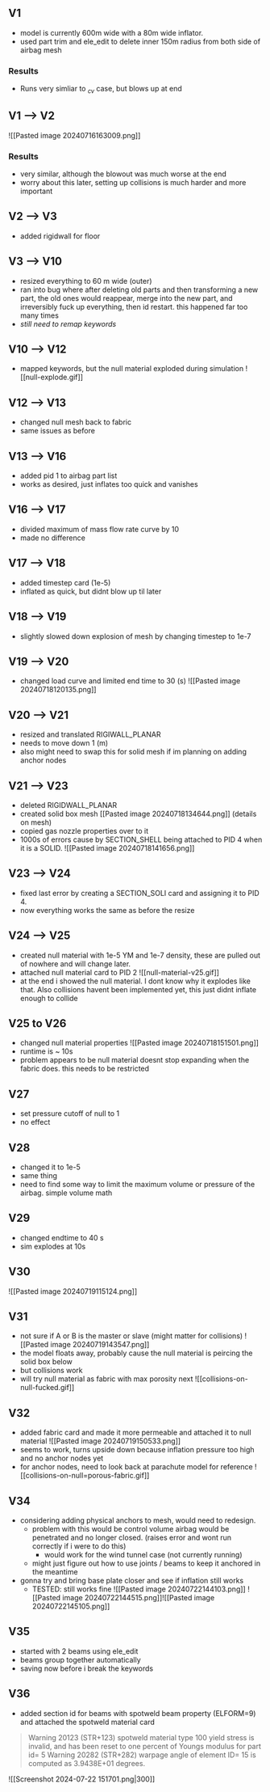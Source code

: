 ## V1
- model is currently 600m wide with a 80m wide inflator.
- used part trim and ele_edit to delete inner 150m radius from both side of airbag mesh
### Results
- Runs very simliar to $_{cv}$ case, but blows up at end
## V1 --> V2
![[Pasted image 20240716163009.png]]
### Results
- very similar, although the blowout was much worse at the end
- worry about this later, setting up collisions is much harder and more important
## V2 --> V3
- added rigidwall for floor
## V3 --> V10
- resized everything to 60 m wide (outer)
- ran into bug where after deleting old parts and then transforming a new part, the old ones would reappear, merge into the new part, and irreversibly fuck up everything, then id restart. this happened far too many times
- *still need to remap keywords* 
## V10 --> V12 
- mapped keywords, but the null material exploded during simulation
![[null-explode.gif]]

## V12 --> V13
- changed null mesh back to fabric
- same issues as before
## V13 --> V16
- added pid 1 to airbag part list
- works as desired, just inflates too quick and vanishes
## V16 --> V17
- divided maximum of mass flow rate curve by 10
- made no difference
## V17 --> V18
- added timestep card (1e-5)
- inflated as quick, but didnt blow up til later
## V18 --> V19
- slightly slowed down explosion of mesh by changing timestep to 1e-7
## V19 --> V20
- changed load curve and limited end time to 30 (s)
![[Pasted image 20240718120135.png]]
## V20 --> V21
- resized and translated RIGIWALL_PLANAR
- needs to move down 1 (m)
- also might need to swap this for solid mesh if im planning on adding anchor nodes
## V21 --> V23
- deleted RIGIDWALL_PLANAR
- created solid box mesh
[[Pasted image 20240718134644.png]] (details on mesh)
- copied gas nozzle properties over to it
- 1000s of errors cause by SECTION_SHELL being attached to PID 4 when it is a SOLID.
![[Pasted image 20240718141656.png]]
## V23 --> V24
- fixed last error by creating a SECTION_SOLI card and assigning it to PID 4.
- now everything works the same as before the resize
## V24 --> V25
- created null material with 1e-5 YM and 1e-7 density, these are pulled out of nowhere and will change later. 
- attached null material card to PID 2
![[null-material-v25.gif]]
- at the end i showed the null material. I dont know why it explodes like that. Also collisions havent been implemented yet, this just didnt inflate enough to collide
## V25 to V26
- changed null material properties ![[Pasted image 20240718151501.png]]
- runtime is ~ 10s
- problem appears to be null material doesnt stop expanding when the fabric does. this needs to be restricted
## V27
- set pressure cutoff of null to 1
- no effect
## V28
- changed it to 1e-5
- same thing
- need to find some way to limit the maximum volume or pressure of the airbag. simple volume math
## V29
- changed endtime to 40 s
- sim explodes at 10s
## V30 
![[Pasted image 20240719115124.png]]
## V31
- not sure if A or B is the master or slave (might matter for collisions)
![[Pasted image 20240719143547.png]]
- the model floats away, probably cause the null material is peircing the solid box below
- but collisions work
- will try null material as fabric with max porosity next
![[collisions-on-null-fucked.gif]]
## V32
- added fabric card and made it more permeable and attached it to null material
![[Pasted image 20240719150533.png]]
- seems to work, turns upside down because inflation pressure too high and no anchor nodes yet
- for anchor nodes, need to look back at parachute model for reference
![[collisions-on-null=porous-fabric.gif]]
## V34
- considering adding physical anchors to mesh, would need to redesign.
	- problem with this would be control volume airbag would be penetrated and no longer closed. (raises error and wont run correctly if i were to do this)
		- would work for the wind tunnel case (not currently running)
	- might just figure out how to use joints / beams to keep it anchored in the meantime
- gonna try and bring base plate closer and see if inflation still works
	- TESTED: still works fine
![[Pasted image 20240722144103.png]]
![[Pasted image 20240722144515.png]]![[Pasted image 20240722145105.png]]
## V35
- started with 2 beams using ele_edit
- beams group together automatically
- saving now before i break the keywords
## V36
- added section id for beams with spotweld beam property (ELFORM=9) and attached the spotweld material card
>Warning 20123 (STR+123)
     spotweld material type 100 yield stress is invalid,
     and has been reset to one percent of Youngs modulus
     for part id= 5
 Warning 20282 (STR+282)
     warpage angle of element ID= 15 is computed as 3.9438E+01 degrees.

![[Screenshot 2024-07-22 151701.png|300]]